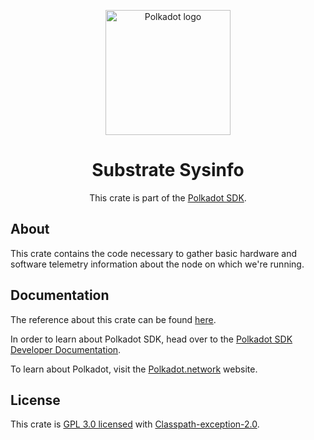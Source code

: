<div align="center">

<img
alt="Polkadot logo" width="200"
src="https://raw.githubusercontent.com/paritytech/polkadot-sdk/rzadp/readmes/docs/images/Polkadot_Logo_Horizontal_Pink_BlackOnWhite.png">

# Substrate Sysinfo

This crate is part of the [Polkadot SDK](https://github.com/paritytech/polkadot-sdk/).

</div>

## About

This crate contains the code necessary to gather basic hardware
and software telemetry information about the node on which we're running.

## Documentation

The reference about this crate can be found [here](https://paritytech.github.io/polkadot-sdk/master/sc_sysinfo).

In order to learn about Polkadot SDK, head over to the [Polkadot SDK Developer Documentation](https://paritytech.github.io/polkadot-sdk/master/polkadot_sdk_docs/index.html).

To learn about Polkadot, visit the [Polkadot.network](https://polkadot.network/) website.

## License

This crate is [GPL 3.0 licensed](https://spdx.org/licenses/GPL-3.0-or-later.html) with [Classpath-exception-2.0](https://spdx.org/licenses/Classpath-exception-2.0.html).
